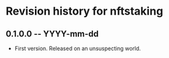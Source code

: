# Revision history for nftstaking

## 0.1.0.0 -- YYYY-mm-dd

* First version. Released on an unsuspecting world.
